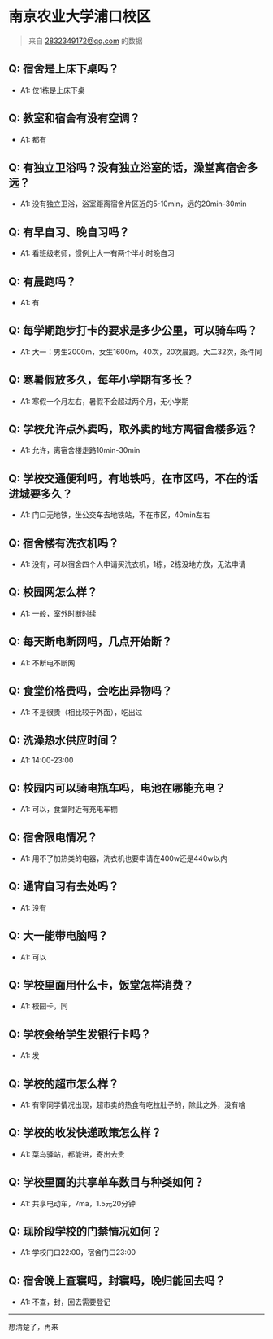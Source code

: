 # 南京农业大学浦口校区

> 来自 2832349172@qq.com 的数据

## Q: 宿舍是上床下桌吗？

- A1: 仅1栋是上床下桌

## Q: 教室和宿舍有没有空调？

- A1: 都有

## Q: 有独立卫浴吗？没有独立浴室的话，澡堂离宿舍多远？

- A1: 没有独立卫浴，浴室距离宿舍片区近的5-10min，远的20min-30min

## Q: 有早自习、晚自习吗？

- A1: 看班级老师，惯例上大一有两个半小时晚自习

## Q: 有晨跑吗？

- A1: 有

## Q: 每学期跑步打卡的要求是多少公里，可以骑车吗？

- A1: 大一：男生2000m，女生1600m，40次，20次晨跑。大二32次，条件同

## Q: 寒暑假放多久，每年小学期有多长？

- A1: 寒假一个月左右，暑假不会超过两个月，无小学期

## Q: 学校允许点外卖吗，取外卖的地方离宿舍楼多远？

- A1: 允许，离宿舍楼走路10min-30min

## Q: 学校交通便利吗，有地铁吗，在市区吗，不在的话进城要多久？

- A1: 门口无地铁，坐公交车去地铁站，不在市区，40min左右

## Q: 宿舍楼有洗衣机吗？

- A1: 没有，可以宿舍四个人申请买洗衣机，1栋，2栋没地方放，无法申请

## Q: 校园网怎么样？

- A1: 一般，室外时断时续

## Q: 每天断电断网吗，几点开始断？

- A1: 不断电不断网

## Q: 食堂价格贵吗，会吃出异物吗？

- A1: 不是很贵（相比较于外面），吃出过

## Q: 洗澡热水供应时间？

- A1: 14:00-23:00

## Q: 校园内可以骑电瓶车吗，电池在哪能充电？

- A1: 可以，食堂附近有充电车棚

## Q: 宿舍限电情况？

- A1: 用不了加热类的电器，洗衣机也要申请在400w还是440w以内

## Q: 通宵自习有去处吗？

- A1: 没有

## Q: 大一能带电脑吗？

- A1: 可以

## Q: 学校里面用什么卡，饭堂怎样消费？

- A1: 校园卡，同

## Q: 学校会给学生发银行卡吗？

- A1: 发

## Q: 学校的超市怎么样？

- A1: 有宰同学情况出现，超市卖的热食有吃拉肚子的，除此之外，没有啥

## Q: 学校的收发快递政策怎么样？

- A1: 菜鸟驿站，都能进，寄出去贵

## Q: 学校里面的共享单车数目与种类如何？

- A1: 共享电动车，7ma，1.5元20分钟

## Q: 现阶段学校的门禁情况如何？

- A1: 学校门口22:00，宿舍门口23:00

## Q: 宿舍晚上查寝吗，封寝吗，晚归能回去吗？

- A1: 不查，封，回去需要登记

***

想清楚了，再来